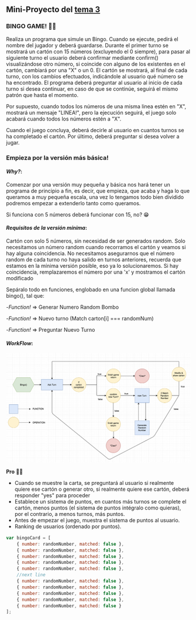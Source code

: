 ## **Mini-Proyecto del [tema 3](../tema3.md)**

### BINGO GAME! 🎲🎰

Realiza un programa que simule un Bingo. Cuando se ejecute, pedirá el nombre del jugador y deberá guardarse. Durante el primer turno se mostrará un cartón con 15 números (excluyendo el 0 siempre), para pasar al siguiente turno el usuario deberá confirmar mediante confirm() visualizándose otro número, si coincide con alguno de los existentes en el cartón, cambiará por una "X" o un 0. El cartón se mostrará, al final de cada turno, con los cambios efectuados, indicándole al usuario qué número se ha encontrado.
El programa deberá preguntar al usuario al inicio de cada turno si desea continuar, en caso de que se continúe, seguirá el mismo patrón que hasta el momento.

Por supuesto, cuando todos los números de una misma linea estén en "X", mostrará un mensaje "LINEA!", pero la ejecución seguirá, el juego solo acabará cuando todos los números estén a "X".

Cuando el juego concluya, deberá decirle al usuario en cuantos turnos se ha completado el cartón. Por último, deberá preguntar si desea volver a jugar.

### **Empieza por la versión más básica!**

#### _Why?_:

Comenzar por una versión muy pequeña y básica nos hará tener un programa de principio a fin, es decir, que empieza, que acaba y haga lo que queramos a muy pequeña escala, una vez lo tengamos todo bien dividido podremos empezar a extenderlo tanto como queramos.

Si funciona con 5 números deberá funcionar con 15, no? 😁

#### _Requisitos de la versión mínima_:

Cartón con solo 5 números, sin necesidad de ser generados random.
Solo necesitamos un número random cuando recorramos el cartón y veamos si hay alguna coincidencia.
No necesitamos asegurarnos que el número random de cada turno no haya salido en turnos anteriores, recuerda que estamos en la mínima versión posible, eso ya lo solucionaremos.
Si hay coincidencia, remplazaremos el número por una 'x' y mostramos el cartón modificado

Sepáralo todo en funciones, englobado en una funcion global llamada bingo(), tal que:

-_Function!_ => Generar Numero Random Bombo

-_Function!_ => Nuevo turno (Match carton[i] === randomNum)

-_Function!_ => Preguntar Nuevo Turno

#### _WorkFlow_:

<img src="../img/bingo-flow.png" alt="">

**Pro** 👊🏼

-   Cuando se muestre la carta, se preguntará al usuario si realmente quiere ese cartón o generar otro, si realmente quiere ese cartón, deberá responder "yes" para proceder
-   Establece un sistema de puntos, en cuantos más turnos se complete el cartón, menos puntos (el sistema de puntos intégralo como quieras), por el contrario, a menos turnos, más puntos.
-   Antes de empezar el juego, muestra el sistema de puntos al usuario.
-   Ranking de usuarios (ordenado por puntos).

```javascript
var bingoCard = [
    { number: randomNumber, matched: false },
    { number: randomNumber, matched: false },
    { number: randomNumber, matched: false },
    { number: randomNumber, matched: false },
    { number: randomNumber, matched: false },
    //next line
    { number: randomNumber, matched: false },
    { number: randomNumber, matched: false },
    { number: randomNumber, matched: false },
    { number: randomNumber, matched: false },
    { number: randomNumber, matched: false }
];
```
